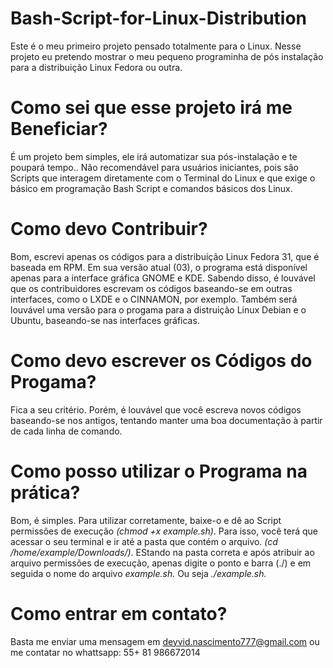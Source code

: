 # Bash-Script-for-Linux-Distribution
Este é o meu primeiro projeto pensado totalmente para o Linux. Nesse projeto eu pretendo mostrar o meu pequeno programinha de pós instalação para a distribuição Linux Fedora ou outra.

# Como sei que esse projeto irá me Beneficiar?
É um projeto bem simples, ele irá automatizar sua pós-instalação e te poupará tempo.. Não recomendável para usuários iniciantes, pois são Scripts que interagem diretamente com o Terminal do Linux e que exige o básico em programação Bash Script e comandos básicos dos Linux.

# Como devo Contribuir?
Bom, escrevi apenas os códigos para a distribuição Linux Fedora 31, que é baseada em RPM. Em sua versão atual (03), o programa está disponível apenas para a interface gráfica GNOME e KDE. Sabendo disso, é louvável que os contribuidores escrevam os códigos baseando-se em outras interfaces, como o LXDE e o CINNAMON, por exemplo. Também será louvável uma versão para o progama para a distruição Linux Debian e o Ubuntu, baseando-se nas interfaces gráficas.

# Como devo escrever os Códigos do Progama?
Fica a seu critério. Porém, é louvável que você escreva novos códigos baseando-se nos antigos, tentando manter uma boa documentação à partir de cada linha de comando.

# Como posso utilizar o Programa na prática?
Bom, é simples. Para utilizar corretamente, baixe-o e dê ao Script permissões de execução *(chmod +x example.sh)*. Para isso, você terá que acessar o seu terminal e ir até a pasta que contém o arquivo. *(cd /home/example/Downloads/)*. EStando na pasta correta e após atribuir ao arquivo permissões de execução, apenas digite o ponto e barra (./) e em seguida o nome do arquivo *example.sh.* Ou seja *./example.sh.*

# Como entrar em contato?
Basta me enviar uma mensagem em deyvid.nascimento777@gmail.com ou me contatar no whattsapp: 55+ 81 986672014
